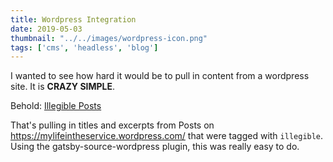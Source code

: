 ```yaml
---
title: Wordpress Integration
date: 2019-05-03
thumbnail: "../../images/wordpress-icon.png"
tags: ['cms', 'headless', 'blog']
---
```


I wanted to see how hard it would be to pull in content from a wordpress site. It is **CRAZY SIMPLE**. 

Behold: [Illegible Posts](/illegible)

That's pulling in titles and excerpts from Posts on https://mylifeintheservice.wordpress.com/ that were tagged with `illegible`.
Using the gatsby-source-wordpress plugin, this was really easy to do.
